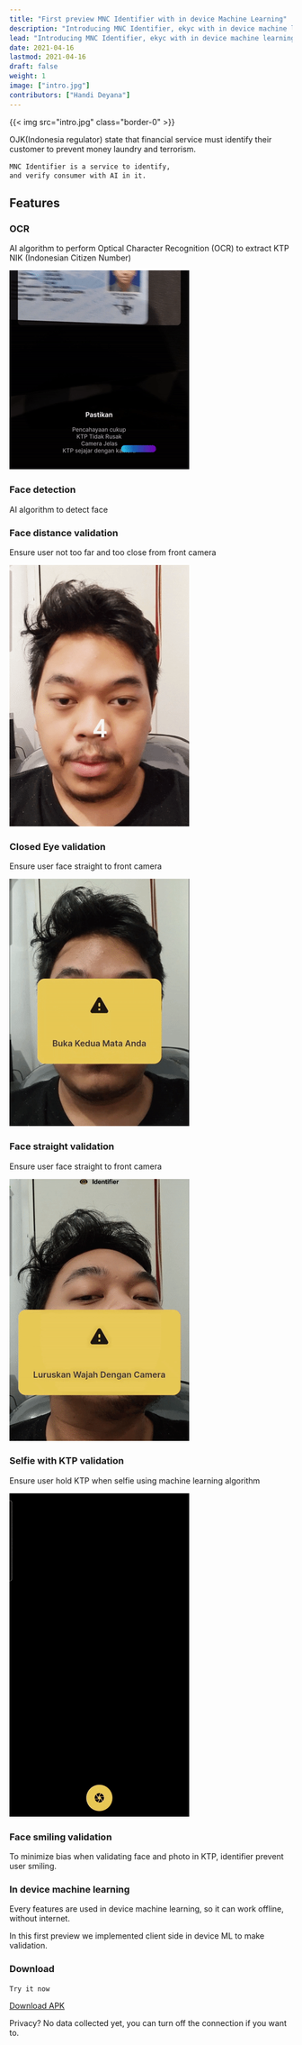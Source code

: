 ```yaml
---
title: "First preview MNC Identifier with in device Machine Learning"
description: "Introducing MNC Identifier, ekyc with in device machine learning"
lead: "Introducing MNC Identifier, ekyc with in device machine learning"
date: 2021-04-16
lastmod: 2021-04-16
draft: false
weight: 1
image: ["intro.jpg"]
contributors: ["Handi Deyana"]
---
```


{{< img src="intro.jpg" class="border-0" >}}

OJK(Indonesia regulator) state that financial service must identify their  customer to prevent money laundry and terrorism.

    MNC Identifier is a service to identify,
    and verify consumer with AI in it.

## Features

### OCR

AI algorithm to perform Optical Character Recognition (OCR) to extract KTP NIK (Indonesian Citizen Number)

![ktp](ktp.gif)

### Face detection

AI algorithm to detect face

### Face distance validation

Ensure user not too far and too close from front camera

![too close](tooclose.gif)

### Closed Eye validation

Ensure user face straight to front camera

![mata](mata.gif)

### Face straight validation

Ensure user face straight to front camera

![facestraigth](facestraight.gif)

### Selfie with KTP validation

Ensure user hold KTP when selfie using machine learning algorithm  

![ktp](ktpselfie.gif)

### Face smiling validation

To minimize bias when validating face and photo in KTP, identifier prevent user smiling.

### In device machine learning

Every features are used in device machine learning, so it can work offline, without internet.

In this first preview we implemented client side in device ML to make validation.

### Download

    Try it now 

[Download APK](https://bit.ly/3afCav0)

Privacy? No data collected yet, you can turn off the connection if you want to.
